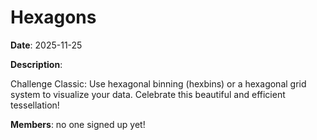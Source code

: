 # Hexagons

**Date**: 2025-11-25

**Description**:

Challenge Classic: Use hexagonal binning (hexbins) or a hexagonal grid system to visualize your data. Celebrate this beautiful and efficient tessellation!

**Members**: no one signed up yet!
